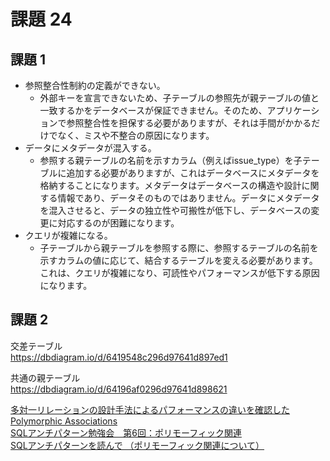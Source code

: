 # 課題 24

## 課題 1

- 参照整合性制約の定義ができない。
    - 外部キーを宣言できないため、子テーブルの参照先が親テーブルの値と一致するかをデータベースが保証できません。そのため、アプリケーションで参照整合性を担保する必要がありますが、それは手間がかかるだけでなく、ミスや不整合の原因になります。　
- データにメタデータが混入する。
    - 参照する親テーブルの名前を示すカラム（例えばissue_type）を子テーブルに追加する必要がありますが、これはデータベースにメタデータを格納することになります。メタデータはデータベースの構造や設計に関する情報であり、データそのものではありません。データにメタデータを混入させると、データの独立性や可搬性が低下し、データベースの変更に対応するのが困難になります。
- クエリが複雑になる。
    - 子テーブルから親テーブルを参照する際に、参照するテーブルの名前を示すカラムの値に応じて、結合するテーブルを変える必要があります。これは、クエリが複雑になり、可読性やパフォーマンスが低下する原因になります。

## 課題 2

交差テーブル  
https://dbdiagram.io/d/6419548c296d97641d897ed1

共通の親テーブル  
https://dbdiagram.io/d/64196af0296d97641d898621

[多対一リレーションの設計手法によるパフォーマンスの違いを確認した](https://tech.mobilefactory.jp/entry/2020/12/15/150000)  
[Polymorphic Associations](https://docs.gitlab.com/ee/development/database/polymorphic_associations.html)  
[SQLアンチパターン勉強会　第6回：ポリモーフィック関連](https://qiita.com/dai329/items/1db8fbe37f43a465d801)  
[SQLアンチパターンを読んで （ポリモーフィック関連について）](https://blog.motimotilab.com/sql-anti-pattern-polymorphic-association/)

